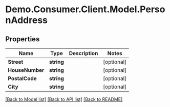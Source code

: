 # Demo.Consumer.Client.Model.PersonAddress

## Properties

Name | Type | Description | Notes
------------ | ------------- | ------------- | -------------
**Street** | **string** |  | [optional] 
**HouseNumber** | **string** |  | [optional] 
**PostalCode** | **string** |  | [optional] 
**City** | **string** |  | [optional] 

[[Back to Model list]](../README.md#documentation-for-models) [[Back to API list]](../README.md#documentation-for-api-endpoints) [[Back to README]](../README.md)

